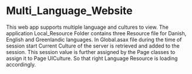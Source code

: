 # Multi_Language_Website
This web app supports multiple language and cultures to view. The application Local_Resource Folder contains three Resource file for Danish, English and Greenlandic languages. In Global.asax file during the time of session start Current Culture of the server is retrieved and added to the session. This session value is further assigned by the Page classes to assign it to Page UICulture. So that right Language Resource is loading accordingly.
